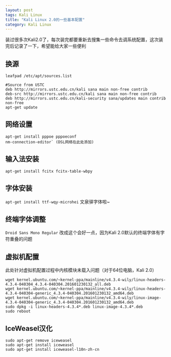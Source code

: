```yaml
---
layout: post
tags: Kali Linux
title: "Kali Linux 2.0的一些基本配置"
category: Kali Linux
---
```


装过很多次Kali2.0了，每次装完都要重新去搜集一些命令去调系统配置，这次装完后记录了一下，希望能给大家一些便利

## 换源

	leafpad /etc/apt/sources.list
    
	#Source from USTC
	deb http://mirrors.ustc.edu.cn/kali sana main non-free contrib
	deb-src http://mirrors.ustc.edu.cn/kali sana main non-free contrib
	deb http://mirrors.ustc.edu.cn/kali-security sana/updates main contrib non-free
	apt-get update

## 网络设置

	apt-get install pppoe pppoeconf
	nm-connection-editor` (DSL网络在此处添加)

## 输入法安装

	apt-get install fcitx fcitx-table-wbpy


## 字体安装

`apt-get install ttf-wqy-microhei` 文泉驿字体啦~

## 终端字体调整

`Droid Sans Mono Regular` 改成这个会好一点，因为Kali 2.0默认的终端字体有字符重叠的问题

## 虚拟机配置

此处针对虚拟机配置过程中内核模块未载入问题（对于64位电脑，Kali 2.0）

```
wget kernel.ubuntu.com/~kernel-ppa/mainline/v4.3.4-wily/linux-headers-4.3.4-040304_4.3.4-040304.201601230132_all.deb  
wget kernel.ubuntu.com/~kernel-ppa/mainline/v4.3.4-wily/linux-headers-4.3.4-040304-generic_4.3.4-040304.201601230132_amd64.deb  
wget kernel.ubuntu.com/~kernel-ppa/mainline/v4.3.4-wily/linux-image-4.3.4-040304-generic_4.3.4-040304.201601230132_amd64.deb  
sudo dpkg -i linux-headers-4.3.4*.deb linux-image-4.3.4*.deb  
sudo reboot
```

## IceWeasel汉化

	sudo apt-get remove iceweasel
	sudo apt-get install iceweasel
	sudo apt-get install iceweasel-l10n-zh-cn